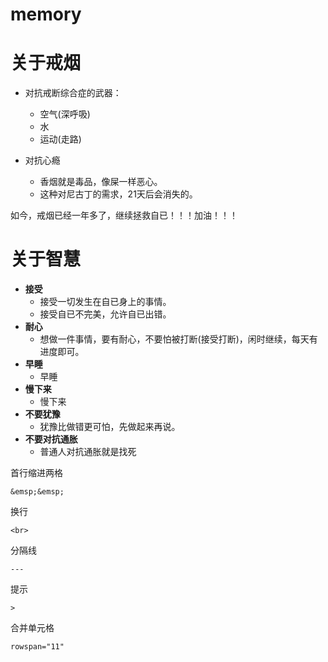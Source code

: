 # memory

# 关于戒烟

- 对抗戒断综合症的武器：
  - 空气(深呼吸)
  - 水
  - 运动(走路)

- 对抗心瘾
  - 香烟就是毒品，像屎一样恶心。
  - 这种对尼古丁的需求，21天后会消失的。

如今，戒烟已经一年多了，继续拯救自已！！！加油！！！



# 关于智慧

- **接受**
  - 接受一切发生在自已身上的事情。
  - 接受自已不完美，允许自已出错。
- **耐心**
  - 想做一件事情，要有耐心，不要怕被打断(接受打断)，闲时继续，每天有进度即可。
- **早睡**
  - 早睡
- **慢下来**
  - 慢下来
- **不要犹豫**
  - 犹豫比做错更可怕，先做起来再说。
- **不要对抗通胀**
  - 普通人对抗通胀就是找死









首行缩进两格

```
&emsp;&emsp;
```

换行

```
<br>
```

分隔线

```
---
```

提示

```
> 
```



合并单元格

```
rowspan="11"
```
